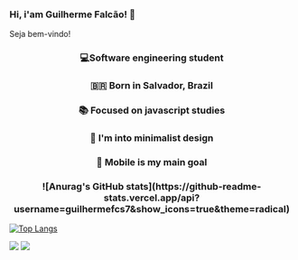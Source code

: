 ### Hi, i'am Guilherme Falcão! 👋

Seja bem-vindo!


<h3 align="center"> 💻Software engineering student</h2> 

<h3 align="center"> 🇧🇷  Born in Salvador, Brazil <br></h3>

<h3 align="center"> 📚 Focused on javascript studies <br></h3>

<h3 align="center"> 🎨 I'm into minimalist design <br></h3>

<h3 align="center">  📱 Mobile is my main goal </h3>
   <p> </p>

<h3 align="center"> ![Anurag's GitHub stats](https://github-readme-stats.vercel.app/api?username=guilhermefcs7&show_icons=true&theme=radical)</h3> 

[![Top Langs](https://github-readme-stats.vercel.app/api/top-langs/?username=guilhermefcs7&langs_count=8)](https://github.com/guilhermefcs7/github-readme-stats)

[<img src="https://img.shields.io/badge/linkedin-%230077B5.svg?&style=for-the-badge&logo=linkedin&logoColor=white" />](https://www.linkedin.com/in/guilherme-falcão-580718208/) 
[<img src = "https://img.shields.io/badge/instagram-%23E4405F.svg?&style=for-the-badge&logo=instagram&logoColor=white">](https://www.instagram.com/guilhermefcs_/)



